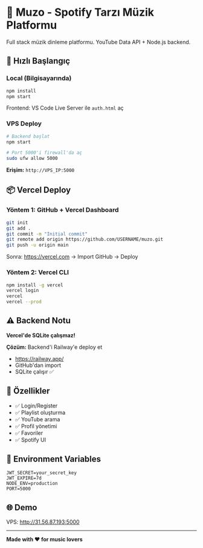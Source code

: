 # 🎵 Muzo - Spotify Tarzı Müzik Platformu

Full stack müzik dinleme platformu. YouTube Data API + Node.js backend.

## 🚀 Hızlı Başlangıç

### Local (Bilgisayarında)

```bash
npm install
npm start
```

Frontend: VS Code Live Server ile `auth.html` aç

### VPS Deploy

```bash
# Backend başlat
npm start

# Port 5000'i firewall'da aç
sudo ufw allow 5000
```

**Erişim:** `http://VPS_IP:5000`

## 📦 Vercel Deploy

### Yöntem 1: GitHub + Vercel Dashboard

```bash
git init
git add .
git commit -m "Initial commit"
git remote add origin https://github.com/USERNAME/muzo.git
git push -u origin main
```

Sonra: https://vercel.com → Import GitHub → Deploy

### Yöntem 2: Vercel CLI

```bash
npm install -g vercel
vercel login
vercel
vercel --prod
```

## ⚠️ Backend Notu

**Vercel'de SQLite çalışmaz!** 

**Çözüm:** Backend'i Railway'e deploy et
- https://railway.app/
- GitHub'dan import
- SQLite çalışır ✅

## 🔧 Özellikler

- ✅ Login/Register
- ✅ Playlist oluşturma
- ✅ YouTube arama
- ✅ Profil yönetimi
- ✅ Favoriler
- ✅ Spotify UI

## 📝 Environment Variables

```env
JWT_SECRET=your_secret_key
JWT_EXPIRE=7d
NODE_ENV=production
PORT=5000
```

## 🌐 Demo

VPS: http://31.56.87.193:5000

---

**Made with ❤️ for music lovers**

